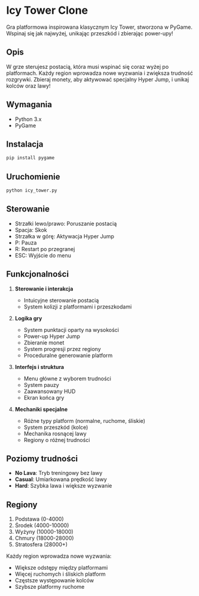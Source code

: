 # Icy Tower Clone

Gra platformowa inspirowana klasycznym Icy Tower, stworzona w PyGame. Wspinaj się jak najwyżej, unikając przeszkód i zbierając power-upy!

## Opis
W grze sterujesz postacią, która musi wspinać się coraz wyżej po platformach. Każdy region wprowadza nowe wyzwania i zwiększa trudność rozgrywki. Zbieraj monety, aby aktywować specjalny Hyper Jump, i unikaj kolców oraz lawy!

## Wymagania
- Python 3.x
- PyGame

## Instalacja
```bash
pip install pygame
```

## Uruchomienie
```bash
python icy_tower.py
```

## Sterowanie
- Strzałki lewo/prawo: Poruszanie postacią
- Spacja: Skok
- Strzałka w górę: Aktywacja Hyper Jump
- P: Pauza
- R: Restart po przegranej
- ESC: Wyjście do menu

## Funkcjonalności
1. **Sterowanie i interakcja**
   - Intuicyjne sterowanie postacią
   - System kolizji z platformami i przeszkodami

2. **Logika gry**
   - System punktacji oparty na wysokości
   - Power-up Hyper Jump
   - Zbieranie monet
   - System progresji przez regiony
   - Proceduralne generowanie platform

3. **Interfejs i struktura**
   - Menu główne z wyborem trudności
   - System pauzy
   - Zaawansowany HUD
   - Ekran końca gry

4. **Mechaniki specjalne**
   - Różne typy platform (normalne, ruchome, śliskie)
   - System przeszkód (kolce)
   - Mechanika rosnącej lawy
   - Regiony o różnej trudności

## Poziomy trudności
- **No Lava**: Tryb treningowy bez lawy
- **Casual**: Umiarkowana prędkość lawy
- **Hard**: Szybka lawa i większe wyzwanie

## Regiony
1. Podstawa (0-4000)
2. Środek (4000-10000)
3. Wyżyny (10000-18000)
4. Chmury (18000-28000)
5. Stratosfera (28000+)

Każdy region wprowadza nowe wyzwania:
- Większe odstępy między platformami
- Więcej ruchomych i śliskich platform
- Częstsze występowanie kolców
- Szybsze platformy ruchome
